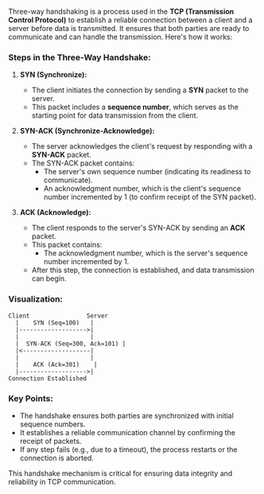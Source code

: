 Three-way handshaking is a process used in the **TCP (Transmission Control Protocol)** to establish a reliable connection between a client and a server before data is transmitted. It ensures that both parties are ready to communicate and can handle the transmission. Here's how it works:

### Steps in the Three-Way Handshake:
1. **SYN (Synchronize):**
   - The client initiates the connection by sending a **SYN** packet to the server.
   - This packet includes a **sequence number**, which serves as the starting point for data transmission from the client.

2. **SYN-ACK (Synchronize-Acknowledge):**
   - The server acknowledges the client's request by responding with a **SYN-ACK** packet.
   - The SYN-ACK packet contains:
     - The server's own sequence number (indicating its readiness to communicate).
     - An acknowledgment number, which is the client's sequence number incremented by 1 (to confirm receipt of the SYN packet).

3. **ACK (Acknowledge):**
   - The client responds to the server's SYN-ACK by sending an **ACK** packet.
   - This packet contains:
     - The acknowledgment number, which is the server's sequence number incremented by 1.
   - After this step, the connection is established, and data transmission can begin.

### Visualization:

```plaintext
Client                Server
  |    SYN (Seq=100)   |
  |------------------->|
  |                    |
  |  SYN-ACK (Seq=300, Ack=101) |
  |<-------------------|
  |                    |
  |    ACK (Ack=301)    |
  |------------------->|
Connection Established
```

### Key Points:
- The handshake ensures both parties are synchronized with initial sequence numbers.
- It establishes a reliable communication channel by confirming the receipt of packets.
- If any step fails (e.g., due to a timeout), the process restarts or the connection is aborted.

This handshake mechanism is critical for ensuring data integrity and reliability in TCP communication.

